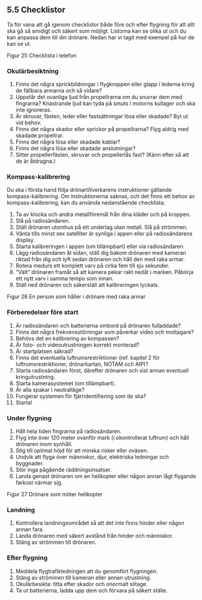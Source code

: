 ## 5.5 Checklistor

Ta för vana att gå igenom checklistor både före och efter flygning för att allt ska gå så smidigt och säkert som möjligt. Listorna kan se olika ut och du kan anpassa dem till din drönare. Nedan har vi tagit med exempel på hur de kan se ut.

Figur 25 Checklista i telefon

### Okulärbesiktning

1. Finns det några sprickbildningar i flygkroppen eller glapp i lederna kring de fällbara armarna och så vidare?
2. Uppstår det ovanliga ljud från propellrarna om du snurrar dem med fingrarna?
Knastrande ljud kan tyda på smuts i motorns kullager och ska inte ignoreras.
3. Är skruvar, fästen, leder eller fastsättningar lösa eller skadade? Byt ut vid behov.
4. Finns det några skador eller sprickor på propellrarna? Flyg aldrig med skadade propellrar.
5. Finns det några lösa eller skadade kablar?
6. Finns det några lösa eller skadade anslutningar?
7. Sitter propellerfästen, skruvar och propellerlås fast? (Känn efter så att de är åtdragna.)

### Kompass-kalibrering

Du ska i första hand följa drönartillverkarens instruktioner gällande kompass-kalibrering. Om instruktionerna saknas, och det finns ett behov av kompass-kalibrering, kan du använda
nedanstående checklista.

1. Ta av klocka och andra metallföremål från dina kläder och på kroppen.
2. Slå på radiosändaren.
3. Ställ drönaren utomhus på ett underlag utan metall. Slå på strömmen.
4. Vänta tills minst sex satelliter är synliga i appen eller på radiosändarens display.
5. Starta kalibreringen i appen (om tillämpbart) eller via radiosändaren.
6. Lägg radiosändaren åt sidan, ställ dig bakom drönaren med kameran riktad från dig och lyft sedan drönaren och håll den med raka armar.
7. Rotera medurs ett komplett varv på cirka fem till sju sekunder.
8. ”Vält” drönaren framåt så att kamera pekar rakt nedåt i marken. Påbörja ett nytt varv i samma tempo som innan.
9. Ställ ned drönaren och säkerställ att kalibreringen lyckats.

Figur 26 En person som håller i drönare med raka armar

### Förberedelser före start

1. Är radiosändaren och batterierna ombord på drönaren fulladdade?
2. Finns det några frekvensstörningar som påverkar video och mottagare?
3. Behövs det en kalibrering av kompassen?
4. Är foto- och videoutrustningen korrekt monterad?
5. Är startplatsen säkrad?
6. Finns det eventuella luftrumsrestriktioner (ref. kapitel 2 för luftrumsrestriktioner, drönarkartan, NOTAM och AIP)?
7. Starta radiosändaren först, därefter drönaren och sist annan eventuell kringutrustning.
8. Starta kamerasystemet (om tillämpbart).
9. Är alla spakar i neutralläge?
10. Fungerar systemen för fjärridentifiering som de ska?
11. Starta!

### Under flygning

1. Håll hela tiden fingrarna på radiosändaren.
2. Flyg inte över 120 meter ovanför mark (i okontrollerat luftrum) och håll drönaren inom synhåll.
3. Stig till optimal höjd för att minska risker eller oväsen.
4. Undvik att flyga över människor, djur, elektriska ledningar och byggnader.
5. Stör inga pågående räddningsinsatser.
6. Landa genast drönaren om en helikopter eller någon annan lågt flygande farkost närmar sig.

Figur 27 Drönare som möter helikopter

### Landning

1. Kontrollera landningsområdet så att det inte finns hinder eller någon annan fara.
2. Landa drönaren med säkert avstånd från hinder och människor.
3. Stäng av strömmen till drönaren.

### Efter flygning

1. Meddela flygtrafikledningen att du genomfört flygningen.
2. Stäng av strömmen till kameran eller annan utrustning.
3. Okulärbesikta: titta efter skador och onormalt slitage.
4. Ta ut batterierna, ladda upp dem och förvara på säkert ställe.
